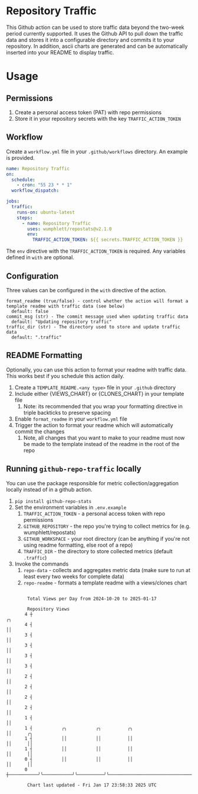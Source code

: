 # Repository Traffic

This Github action can be used to store traffic data beyond the two-week period currently supported.
It uses the Github API to pull down the traffic data and stores it into a configurable directory and commits it to your 
repository. In addition, ascii charts are generated and can be automatically inserted into your README to display traffic.

# Usage
## Permissions
1. Create a personal access token (PAT) with repo permissions
2. Store it in your repository secrets with the key `TRAFFIC_ACTION_TOKEN`

## Workflow
Create a `workflow.yml` file in your `.github/workflows` directory. An example is provided.

```yaml
name: Repository Traffic
on:
  schedule:
    - cron: "55 23 * * 1"
  workflow_dispatch:

jobs:
  traffic:
    runs-on: ubuntu-latest
    steps:
      - name: Repository Traffic
        uses: wumphlett/repostats@v2.1.0
        env:
          TRAFFIC_ACTION_TOKEN: ${{ secrets.TRAFFIC_ACTION_TOKEN }}
```
The `env` directive with the `TRAFFIC_ACTION_TOKEN` is required. Any variables defined in `with` are optional.

## Configuration
Three values can be configured in the `with` directive of the action.
```
format_readme (true/false) - control whether the action will format a template readme with traffic data (see below)
  default: false
commit_msg (str) - The commit message used when updating traffic data
  default: "Updating repository traffic"
traffic_dir (str) - The directory used to store and update traffic data
  default: ".traffic"
```

## README Formatting
Optionally, you can use this action to format your readme with traffic data. This works best if you schedule this action
daily.

1. Create a `TEMPLATE_README.<any type>` file in your `.github` directory
2. Include either {VIEWS_CHART} or {CLONES_CHART} in your template file
   1. Note: its recommended that you wrap your formatting directive in triple backticks to preserve spacing
3. Enable `format_readme` in your `workflow.yml` file
4. Trigger the action to format your readme which will automatically commit the changes
   1. Note, all changes that you want to make to your readme must now be made to the template instead of the readme in the root of the repo

## Running `github-repo-traffic` locally
You can use the package responsible for metric collection/aggregation locally instead of in a github action.

1. `pip install github-repo-stats`
2. Set the environment variables in `.env.example`
   1. `TRAFFIC_ACTION_TOKEN` - a personal access token with repo permissions
   2. `GITHUB_REPOSITORY` - the repo you're trying to collect metrics for (e.g. wumphlett/repostats)
   3. `GITHUB_WORKSPACE` - your root directory (can be anything if you're not using readme formatting, else root of a repo)
   4. `TRAFFIC_DIR` - the directory to store collected metrics (default `.traffic`)
3. Invoke the commands
   1. `repo-data` - collects and aggregates metric data (make sure to run at least every two weeks for complete data)
   2. `repo-readme` - formats a template readme with a views/clones chart

```

        Total Views per Day from 2024-10-20 to 2025-01-17

        Repository Views
       4 ┼                                                                            ╭╮
       4 ┤                                                                            ││
       3 ┤                                                                            ││
       3 ┤                                                                            ││
       3 ┤                                                                            ││
       3 ┤                                                                            ││
       2 ┤                                                                            ││
       2 ┤                                                                            ││
       2 ┤                                                                            ││
       2 ┤                                                                            ││
       1 ┤                                                                            ││
       1 ┤           ╭╮           ╭╮          ╭╮                                      ││      ╭╮
       1 ┤           ││           ││          ││                                      ││      ││
       1 ┤           ││           ││          ││                                      ││      ││
       0 ┤           ││           ││          ││                                      ││      ││
       0 ┼───────────╯╰───────────╯╰──────────╯╰──────────────────────────────────────╯╰──────╯╰───

        Chart last updated - Fri Jan 17 23:58:33 2025 UTC
        
```
